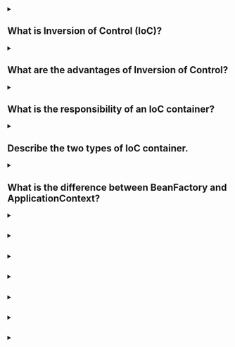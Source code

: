 <details><summary>

## What is Inversion of Control (IoC)?
</summary>
Inversion of Control (IoC) is a design principle in software development where the control of object creation and dependency injection is shifted from the application itself to an external framework or container. In IoC, the flow of control is inverted, meaning that instead of the application is responsible for creating and managing its dependencies, the responsibility is delegated to an IoC container. 

IoC promotes loose coupling between components and allows for better modularity and testability. By delegating the creation and management of dependencies to the IoC container, the application becomes more flexible and modular, as components can be easily replaced or modified without affecting the overall structure.

In the context of Java backend development, IoC is commonly implemented using frameworks such as Spring or Java EE (now Jakarta EE). These frameworks provide features like dependency injection, where dependencies are automatically injected into components rather than being explicitly created and managed by the developer. This approach simplifies the code, improves maintainability, and promotes reusable and decoupled components.
</details>
<details><summary>

## What are the advantages of Inversion of Control?
</summary>
The advantages of Inversion of Control (IoC) include:

**1. Loose coupling:** IoC promotes loose coupling between components by decoupling the creation and management of dependencies from the components themselves. This allows for better modularity and makes it easier to replace or modify individual components without affecting the entire system.

**2. Testability:** With IoC, dependencies can be easily mocked or stubbed during unit testing, making it easier to isolate and test individual components in isolation. This leads to more comprehensive and reliable testing.

**3. Reusability:** IoC enables the creation of reusable components that can be easily integrated into different applications or modules. By removing the responsibility of managing dependencies from the components, they become more portable and can be used in different contexts.

**4. Maintainability:** IoC simplifies the codebase by delegating the responsibility of dependency management to the IoC container. This reduces the amount of boilerplate code required and improves the overall maintainability of the application.

**5. Flexibility:** IoC allows for flexible configuration and runtime behavior. By externalizing the configuration of dependencies to the IoC container, it becomes easier to modify the behavior of the application without requiring code changes. This facilitates easier customization and configuration of the application.

**6. Integration with third-party frameworks:** IoC containers often provide integration with other frameworks and libraries. This simplifies the integration of third-party components into the application, as the IoC container can handle the dependency injection and lifecycle management.

Overall, IoC promotes a more modular, flexible, and maintainable codebase, making it easier to develop and evolve complex applications.
</details>
<details><summary>

## What is the responsibility of an IoC container?
</summary>
The responsibility of an Inversion of Control (IoC) container is to manage the creation, configuration, and lifecycle of objects or components within an application. The IoC container acts as a central hub that handles the dependency injection and controls the flow of object instantiation and wiring.

The main responsibilities of an IoC container are as follows:

**1. Object Creation:** The IoC container is responsible for creating instances of objects or components based on their definitions or configurations. It instantiates objects and manages their lifecycle, including initializing, configuring, and destroying them when necessary.

**2. Dependency Injection:** The IoC container handles the injection of dependencies into objects or components. It automatically resolves dependencies and injects them into the appropriate places, based on the configuration or annotations provided. This eliminates the need for manual dependency management within the application code.

**3. Configuration Management:** The IoC container manages the configuration of objects or components. It provides mechanisms for defining the dependencies, properties, and behavior of objects through configuration files, annotations, or programmatically. This allows for flexible and customizable application behavior without modifying the code.

**4. Lifecycle Management:** The IoC container manages the lifecycle of objects or components. It handles tasks such as initializing objects, managing their state, and performing cleanup or destruction when they are no longer needed. This ensures proper resource management and reduces memory leaks or other lifecycle-related issues.

**5. AOP (Aspect-Oriented Programming) Integration:** Some advanced IoC containers also support integration with AOP frameworks. They allow for cross-cutting concerns, such as logging, security, or transaction management, to be easily applied to components through declarative or programmatic means.

**6. Integration with Application Frameworks:** IoC containers often provide integration with application frameworks and libraries. They may offer hooks or extensions to seamlessly integrate with other components or provide additional functionality, such as database connection pooling, caching, or messaging.

By assuming these responsibilities, the IoC container simplifies the development process, promotes loose coupling, and provides a centralized mechanism for managing the dependencies and lifecycle of objects within an application.
</details>
<details><summary>

## Describe the two types of IoC container.
</summary>
There are two main types of IoC containers:

### 1. Bean Factory:

- The Bean Factory is a simple IoC container that provides basic dependency injection capabilities.
- It is the foundation of more advanced IoC containers like the ApplicationContext in the Spring framework.
- The Bean Factory is typically configured using XML-based configuration files, where dependencies and object definitions are declared.
- It supports lazy initialization of beans, allowing objects to be created and initialized only when they are actually requested.
- Bean Factory provides basic dependency injection features like constructor injection and setter injection.
- However, it lacks some advanced features such as AOP integration, event handling, and advanced lifecycle management.

### 2. Application Context:

- The Application Context is an advanced IoC container provided by frameworks like Spring.
- It extends the functionality of the Bean Factory with additional features and capabilities.
- The Application Context is typically configured using XML-based or annotation-based configuration.
- It supports all the features of the Bean Factory and provides many additional functionalities:
 - **Enhanced dependency injection:** Apart from constructor and setter injection, it supports autowiring, where dependencies are automatically resolved based on their types.
 - **Advanced lifecycle management:** It supports hooks for initialization and destruction of beans, allowing for custom logic to be executed at specific lifecycle stages.
 - **AOP integration:** It seamlessly integrates with AOP frameworks, enabling the application of cross-cutting concerns to components.
 - **Internationalization and localization support:** It provides mechanisms for handling messages, labels, and localized resources.
 - **Event handling:** It supports an event-driven programming model, allowing components to publish and listen to application events.
 - **Resource management:** It handles the management of resources like database connections, transactions, and caching.
 - **Integration with other frameworks:** The Application Context can integrate with various other frameworks and libraries, providing seamless integration and additional features.

In summary, the Bean Factory is a basic IoC container that provides fundamental dependency injection capabilities, while the Application Context is a more advanced IoC container with enhanced features, lifecycle management, AOP integration, and support for various other application-related functionalities.
</details>
<details><summary>

## What is the difference between BeanFactory and ApplicationContext?
</summary>
The main differences between BeanFactory and ApplicationContext in the Spring Framework are as follows:

### 1. Configuration Loading:

- **BeanFactory:** The BeanFactory typically loads bean configurations lazily, on-demand, when a specific bean is requested. It provides a basic IoC container with lazy initialization.

- **ApplicationContext:** The ApplicationContext eagerly loads and initializes bean configurations during startup. It performs upfront validation and configuration processing. It provides an advanced IoC container with eager initialization.

### 2. Resource Handling:

- **BeanFactory:** The BeanFactory has basic resource handling capabilities. It can load resources like XML bean configuration files from various locations, such as the classpath or file system.

- **ApplicationContext:** The ApplicationContext extends the resource handling capabilities of the BeanFactory. It provides enhanced resource management, supporting internationalization (i18n), localization (l10n), and resource bundling.

### 3. Bean Lifecycle Management:

- **BeanFactory:** The BeanFactory supports basic bean lifecycle management, including instantiation, dependency injection, and destruction. It allows for custom lifecycle callbacks.

- **ApplicationContext:** The ApplicationContext provides advanced bean lifecycle management. It supports additional lifecycle callbacks, such as bean initialization and destruction methods, and allows for the registration of custom lifecycle processors.

### 4. AOP (Aspect-Oriented Programming) Support:

- **BeanFactory:** The BeanFactory has limited or no built-in support for AOP. It requires additional configuration and integration with an AOP framework to apply cross-cutting concerns.

- **ApplicationContext:** The ApplicationContext seamlessly integrates with Spring's AOP framework. It allows for the declarative application of AOP aspects to components without additional configuration.

### 5. Event Handling:

- **BeanFactory:** The BeanFactory has basic support for event publishing and handling. It allows components to publish events, but the event handling needs to be manually implemented.

- **ApplicationContext:** The ApplicationContext provides advanced event handling capabilities. It allows components to publish events and provides mechanisms for event listeners to respond to these events.

### Performance:

- **BeanFactory:** The lazy loading approach of BeanFactory can lead to slightly better startup performance as it initializes beans only when requested.

- **ApplicationContext:** The eager loading approach of ApplicationContext may result in slightly slower startup performance as it preloads and initializes beans upfront. However, the performance difference is typically negligible in most applications.

In summary, BeanFactory is a basic IoC container with lazy initialization and limited features, while ApplicationContext is an advanced IoC container that extends the capabilities of BeanFactory. ApplicationContext provides features such as eager initialization, resource handling, advanced bean lifecycle management, AOP integration, and event handling. The choice between BeanFactory and ApplicationContext depends on the specific needs and requirements of the application. In general, ApplicationContext is recommended for most applications due to its richer feature set and enhanced capabilities.
</details>
<details><summary>

## 
</summary>

</details>
<details><summary>

## 
</summary>

</details>
<details><summary>

## 
</summary>

</details>
<details><summary>

## 
</summary>

</details>
<details><summary>

## 
</summary>

</details>
<details><summary>

## 
</summary>

</details>
<details><summary>

## 
</summary>

</details>
